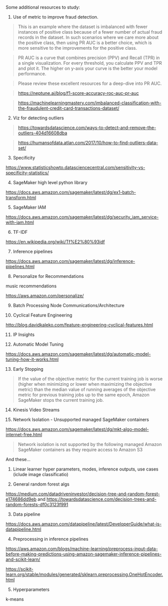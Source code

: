Some additional resources to study:

1. Use of metric to improve fraud detection.

> This is an example where the dataset is imbalanced with fewer instances of positive class because of a fewer number of actual fraud records in the dataset. In such scenarios where we care more about the positive class, then using PR AUC is a better choice, which is more sensitive to the improvements for the positive class.

> PR AUC is a curve that combines precision (PPV) and Recall (TPR) in a single visualization. For every threshold, you calculate PPV and TPR and plot it. The higher on y-axis your curve is the better your model performance.

> Please review these excellent resources for a deep-dive into PR AUC.

> https://neptune.ai/blog/f1-score-accuracy-roc-auc-pr-auc

> https://machinelearningmastery.com/imbalanced-classification-with-the-fraudulent-credit-card-transactions-dataset/

2. Viz for detecting outliers

> https://towardsdatascience.com/ways-to-detect-and-remove-the-outliers-404d16608dba

> https://humansofdata.atlan.com/2017/10/how-to-find-outliers-data-set/

3. Specificity

https://www.statisticshowto.datasciencecentral.com/sensitivity-vs-specificity-statistics/

4. SageMaker high level python library

https://docs.aws.amazon.com/sagemaker/latest/dg/ex1-batch-transform.html

5. SageMaker IAM

https://docs.aws.amazon.com/sagemaker/latest/dg/security_iam_service-with-iam.html

6. TF-IDF

https://en.wikipedia.org/wiki/Tf%E2%80%93idf

7. Inference pipelines

https://docs.aws.amazon.com/sagemaker/latest/dg/inference-pipelines.html

8. Personalize for Recommendations

music recommendations

https://aws.amazon.com/personalize/

9. Batch Processing Node Communications/Architecture

10. Cyclical Feature Engineering

http://blog.davidkaleko.com/feature-engineering-cyclical-features.html


11. IP Insights

12. Automatic Model Tuning

https://docs.aws.amazon.com/sagemaker/latest/dg/automatic-model-tuning-how-it-works.html

13. Early Stopping

> If the value of the objective metric for the current training job is worse (higher when minimizing or lower when maximizing the objective metric) than the median value of running averages of the objective metric for previous training jobs up to the same epoch, Amazon SageMaker stops the current training job.

14. Kinesis Video Streams

15. Network Isolation - Unsupported managed SageMaker containers

https://docs.aws.amazon.com/sagemaker/latest/dg/mkt-algo-model-internet-free.html

> Network isolation is not supported by the following managed Amazon SageMaker containers as they require access to Amazon S3

And these...

1. Linear learner hyper parameters, modes, inference outputs, use cases (iclude image classificatio)

2. General random forest algs

https://medium.com/datadriveninvestor/decision-tree-and-random-forest-e174686dd9eb and https://towardsdatascience.com/decision-trees-and-random-forests-df0c3123f991

3. Data pipeline

https://docs.aws.amazon.com/datapipeline/latest/DeveloperGuide/what-is-datapipeline.html

4. Preprocessing in inference pipelines

https://aws.amazon.com/blogs/machine-learning/preprocess-input-data-before-making-predictions-using-amazon-sagemaker-inference-pipelines-and-scikit-learn/

https://scikit-learn.org/stable/modules/generated/sklearn.preprocessing.OneHotEncoder.html

5. Hyperparameters

k-means

